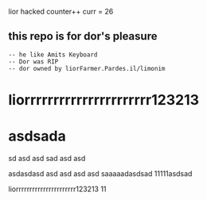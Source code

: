 lior hacked counter++
curr = 26

## this repo is for dor's pleasure
    -- he like Amits Keyboard
    -- Dor was RIP
    -- dor owned by liorFarmer.Pardes.il/limonim


liorrrrrrrrrrrrrrrrrrrrrr123213
=======
# asdsada
sd
asd
asd
sad
asd
asd


asdasdasd
asd
asd
asd
asd
saaaaadasdsad
11111asdsad


liorrrrrrrrrrrrrrrrrrrrrr123213
11